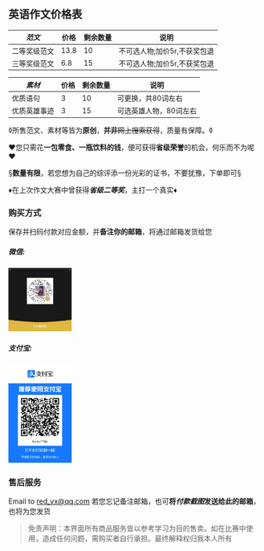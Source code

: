 ## 英语作文价格表
|  *范文* |   价格 | 剩余数量 |  说明 |
| ------------ | ------------ | ------------ | ------------ |
|  二等奖级范文 |  13.8|  10 |  不可选人物;加价5r,不获奖包退|
|  三等奖级范文 | 6.8 |  15 |  不可选人物;加价5r,不获奖包退 |



|  *素材* |   价格 | 剩余数量 |  说明 |
| ------------ | ------------ | ------------ | ------------ |
|  优质语句 | 3  |  10 |  可更换，共80词左右 |
|  优质英雄事迹 | 3 |  15 |  可选英雄人物，80词左右   |

&loz;所售范文、素材等皆为**原创**，**并非**~~网上搜索获得~~，质量有保障。&loz;

&hearts;您只需花**一包零食、一瓶饮料的钱**，便可获得**省级荣誉**的机会，何乐而不为呢&hearts;

&sect;**数量有限**，若您想为自己的综评添一份光彩的证书，不要犹豫，下单即可&sect;

&diams;在上次作文大赛中曾获得***省级二等奖***，主打一个真实&diams;

### 购买方式

保存并扫码付款对应金额，并**备注你的邮箱**，将通过邮箱发货给您

##### 微信:

<img src="wx.jpg" width="25%" height="25%"> 

##### 支付宝:

<img src="zfb.jpg" width="25%" height="25%">

### 售后服务
Email to red_yx@qq.com
若您忘记备注邮箱，也可**将*付款截图*发送给此的邮箱**，也将为您发货

> 免责声明：本界面所有商品服务皆以参考学习为目的售卖。如在比赛中使用，造成任何问题，需购买者自行承担。最终解释权归我本人所有
